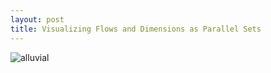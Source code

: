 ```yaml
---
layout: post
title: Visualizing Flows and Dimensions as Parallel Sets
---
```


![alluvial]({{site.url}}/public/mygraphicx.png)
